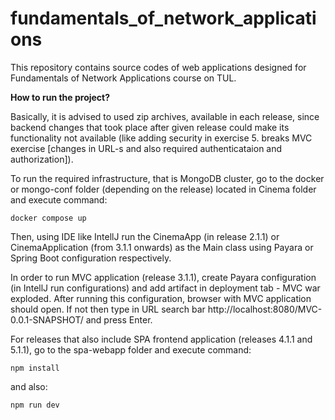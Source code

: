 # fundamentals_of_network_applications
This repository contains source codes of web applications designed for Fundamentals of Network Applications course on TUL.

**How to run the project?**

Basically, it is advised to used zip archives, available in each release, since backend changes that took place after given release could make its functionality not available (like adding security in exercise 5. breaks MVC exercise [changes in URL-s and also required authenticataion and authorization]).

To run the required infrastructure, that is MongoDB cluster, go to the docker or mongo-conf folder (depending on the release) located in Cinema folder and execute command:
```
docker compose up
```
Then, using IDE like IntellJ run the CinemaApp (in release 2.1.1) or CinemaApplication (from 3.1.1 onwards) as the Main class using Payara or Spring Boot configuration respectively.

In order to run MVC application (release 3.1.1), create Payara configuration (in IntellJ run configurations) and add artifact in deployment tab - MVC war exploded. After running this configuration, browser with MVC application should open. If not then type in URL search bar http://localhost:8080/MVC-0.0.1-SNAPSHOT/ and press Enter.

For releases that also include SPA frontend application (releases 4.1.1 and 5.1.1), go to the spa-webapp folder and execute command:
```
npm install
```
and also:
```
npm run dev
```
